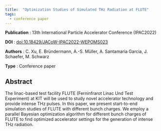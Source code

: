 ```yaml
---
title:  "Optimization Studies of Simulated THz Radiation at FLUTE"
tags:
  - conference paper
---
```


__Publication__ : 13th International Particle Accelerator Conference (IPAC2022)

__DOI__         : [doi:10.18429/JACoW-IPAC2022-WEPOMS023](https://doi.org/10.18429/JACoW-IPAC2022-WEPOMS023)

__Authors__     : C. Xu, E. Bründermann, A.-S. Müller, A. Santamaria Garcia, J. Schaefer, M. Schwarz

__Type__        : Conference paper

## Abstract

The linac-based test facility FLUTE (Ferninfrarot Linac Und Test Experiment) at KIT will be used to study novel accelerator technology and provide intense THz pulses. In this paper, we present start-to-end simulation studies of FLUTE with different bunch charges. We employ a parallel Bayesian optimization algorithm for different bunch charges of FLUTE to find optimized accelerator settings for the generation of intense THz radiation.

